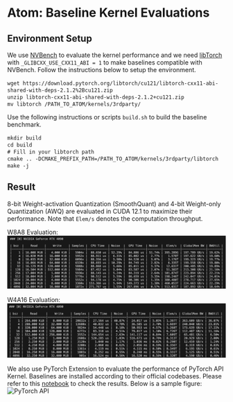 # Atom: Baseline Kernel Evaluations
## Environment Setup
We use [NVBench](https://github.com/NVIDIA/nvbench.git) to evaluate the kernel performance and we need [libTorch](https://pytorch.org/) with `_GLIBCXX_USE_CXX11_ABI = 1` to make baselines compatible with NVBench. Follow the instructions below to setup the environment.
```
wget https://download.pytorch.org/libtorch/cu121/libtorch-cxx11-abi-shared-with-deps-2.1.2%2Bcu121.zip
unzip libtorch-cxx11-abi-shared-with-deps-2.1.2+cu121.zip
mv libtorch /PATH_TO_ATOM/kernels/3rdparty/
```
Use the following instructions or scripts `build.sh` to build the baseline benchmark.
```
mkdir build
cd build
# Fill in your libtorch path
cmake .. -DCMAKE_PREFIX_PATH=/PATH_TO_ATOM/kernels/3rdparty/libtorch
make -j
```
## Result
8-bit Weight-activation Quantization (SmoothQuant) and 4-bit Weight-only Quantization (AWQ) are evaluated in CUDA 12.1 to maximize their performance. Note that `Elem/s` denotes the computation throughput.

W8A8 Evaluation:
![SmoothQuant](../../figures/bench_torch_int.png)

W4A16 Evaluation:
![AWQ](../../figures/bench_awq.png)

We also use PyTorch Extension to evaluate the performance of PyTorch API Kernel. Baselines are installed according to their official codebases. Please refer to this [notebook](./python-api.ipynb) to check the results. Below is a sample figure:
![PyTorch API](../../figures/pytorch_api.png)